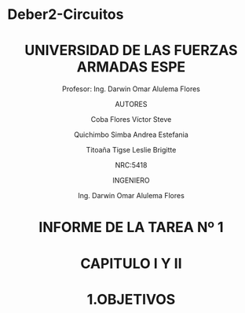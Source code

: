 # Deber2-Circuitos

<div align="center">

# UNIVERSIDAD DE LAS FUERZAS ARMADAS ESPE

Profesor: Ing. Darwin Omar Alulema Flores

AUTORES

Coba Flores Víctor Steve

Quichimbo Simba Andrea Estefania

Titoaña Tigse Leslie Brigitte

NRC:5418

INGENIERO

Ing. Darwin Omar Alulema Flores

# INFORME DE LA TAREA Nº 1

# CAPITULO I Y II 

# **1.OBJETIVOS**
  
</div>
